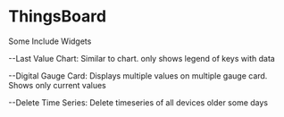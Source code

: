 # ThingsBoard
Some Include Widgets

--Last Value Chart: 
  Similar to chart. only shows legend of keys with data

--Digital Gauge Card: 
  Displays multiple values on multiple gauge card. Shows only current values

--Delete Time Series: 
  Delete timeseries of all devices older some days
